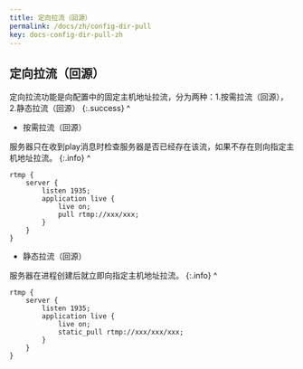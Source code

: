 ```yaml
---
title: 定向拉流（回源）
permalink: /docs/zh/config-dir-pull
key: docs-config-dir-pull-zh
---
```


## 定向拉流（回源）

定向拉流功能是向配置中的固定主机地址拉流，分为两种：1.按需拉流（回源），2.静态拉流（回源）
{:.success}
^

- 按需拉流（回源）

服务器只在收到play消息时检查服务器是否已经存在该流，如果不存在则向指定主机地址拉流。
{:.info}
^

```nginx
rtmp {
    server {
        listen 1935;
        application live {
            live on;
            pull rtmp://xxx/xxx;
        }
    }
}
```

- 静态拉流（回源）

服务器在进程创建后就立即向指定主机地址拉流。
{:.info}
^

```nginx
rtmp {
    server {
        listen 1935;
        application live {
            live on;
            static_pull rtmp://xxx/xxx/xxx;
        }
    }
}
```
